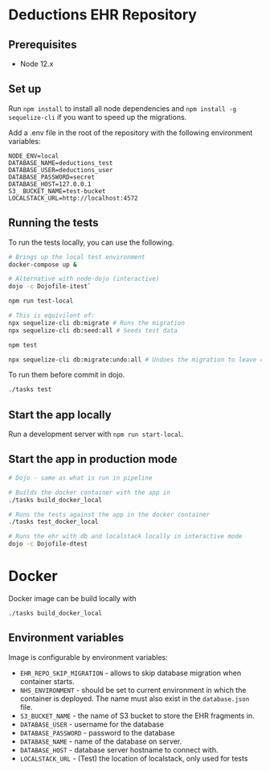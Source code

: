# Deductions EHR Repository

## Prerequisites

* Node 12.x

## Set up

Run `npm install` to install all node dependencies and `npm install -g sequelize-cli` if you want
to speed up the migrations.

Add a .env file in the root of the repository with the following environment variables:

```
NODE_ENV=local
DATABASE_NAME=deductions_test
DATABASE_USER=deductions_user
DATABASE_PASSWORD=secret
DATABASE_HOST=127.0.0.1
S3_ BUCKET_NAME=test-bucket
LOCALSTACK_URL=http://localhost:4572
```

## Running the tests

To run the tests locally, you can use the following.
```bash
# Brings up the local test environment
docker-compose up &

# Alternative with node-dojo (interactive)
dojo -c Dojofile-itest`

npm run test-local

# This is equivilent of:
npx sequelize-cli db:migrate # Runs the migration
npx sequelize-cli db:seed:all # Seeds test data

npm test

npx sequelize-cli db:migrate:undo:all # Undoes the migration to leave clean env
```

To run them before commit in dojo.
```bash
./tasks test
```

## Start the app locally

Run a development server with `npm run start-local`.

## Start the app in production mode

```bash
# Dojo - same as what is run in pipeline

# Builds the docker container with the app in
./tasks build_docker_local

# Runs the tests against the app in the docker container
./tasks test_docker_local

# Runs the ehr with db and localstack locally in interactive mode
dojo -c Dojofile-dtest
```

# Docker

Docker image can be build locally with

```
./tasks build_docker_local
```

## Environment variables

Image is configurable by environment variables:
 - `EHR_REPO_SKIP_MIGRATION` - allows to skip database migration when container starts.
 - `NHS_ENVIRONMENT` - should be set to current environment in which the container is deployed. The name must also exist in the `database.json` file.
 - `S3_BUCKET_NAME` - the name of S3 bucket to store the EHR fragments in.
 - `DATABASE_USER` - username for the database
 - `DATABASE_PASSWORD` - password to the database
 - `DATABASE_NAME` - name of the database on server.
 - `DATABASE_HOST` - database server hostname to connect with.
 - `LOCALSTACK_URL` - (Test) the location of localstack, only used for tests
